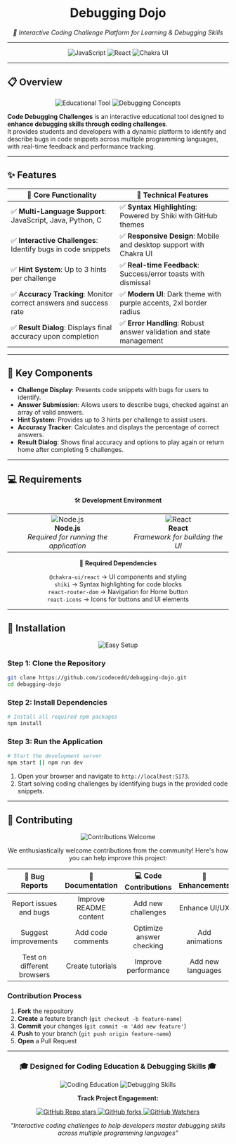 <h1 align="center">Debugging Dojo</h1>
<p align="center"><em>🚀 Interactive Coding Challenge Platform for Learning & Debugging Skills</em></p>

---

<p align="center">
  <img src="https://img.shields.io/badge/Language-JavaScript-F7DF1E?style=for-the-badge&logo=javascript&logoColor=black" alt="JavaScript">
  <img src="https://img.shields.io/badge/Framework-React-61DAFB?style=for-the-badge&logo=react&logoColor=black" alt="React">
  <img src="https://img.shields.io/badge/UI-Chakra%20UI%20v3-319795?style=for-the-badge&logo=chakraui&logoColor=white" alt="Chakra UI">
</p>

---

## 📋 Overview

<div align="center">
  <img src="https://img.shields.io/badge/Educational-Tool-FF9800?style=for-the-badge&logo=bookstack&logoColor=white" alt="Educational Tool">
  <img src="https://img.shields.io/badge/Coding-Debugging-9C27B0?style=for-the-badge&logo=bug&logoColor=white" alt="Debugging Concepts">
</div>

**Code Debugging Challenges** is an interactive educational tool designed to **enhance debugging skills through coding challenges**.  
It provides students and developers with a dynamic platform to identify and describe bugs in code snippets across multiple programming languages, with real-time feedback and performance tracking.

---

## ✨ Features

| 🎯 Core Functionality | 🔧 Technical Features |
|------------------------|------------------------|
| ✅ **Multi-Language Support**: JavaScript, Java, Python, C | ✅ **Syntax Highlighting**: Powered by Shiki with GitHub themes |
| ✅ **Interactive Challenges**: Identify bugs in code snippets | ✅ **Responsive Design**: Mobile and desktop support with Chakra UI |
| ✅ **Hint System**: Up to 3 hints per challenge | ✅ **Real-time Feedback**: Success/error toasts with dismissal |
| ✅ **Accuracy Tracking**: Monitor correct answers and success rate | ✅ **Modern UI**: Dark theme with purple accents, 2xl border radius |
| ✅ **Result Dialog**: Displays final accuracy upon completion | ✅ **Error Handling**: Robust answer validation and state management |

---

## 🧮 Key Components

- **Challenge Display**: Presents code snippets with bugs for users to identify.  
- **Answer Submission**: Allows users to describe bugs, checked against an array of valid answers.  
- **Hint System**: Provides up to 3 hints per challenge to assist users.  
- **Accuracy Tracker**: Calculates and displays the percentage of correct answers.  
- **Result Dialog**: Shows final accuracy and options to play again or return home after completing 5 challenges.  

---

## 💻 Requirements

<div align="center">

🛠️ **Development Environment**  

<table align="center">
<tr>
<td align="center">
  <img src="https://img.shields.io/badge/Node.js-18%2B-339933?style=for-the-badge&logo=nodedotjs" alt="Node.js"><br>
  <strong>Node.js</strong><br>
  <em>Required for running the application</em>
</td>
<td align="center">
  <img src="https://img.shields.io/badge/React-18%2B-61DAFB?style=for-the-badge&logo=react" alt="React"><br>
  <strong>React</strong><br>
  <em>Framework for building the UI</em>
</td>
</tr>
</table>

📁 **Required Dependencies**

`@chakra-ui/react` → UI components and styling  
`shiki` → Syntax highlighting for code blocks  
`react-router-dom` → Navigation for Home button  
`react-icons` → Icons for buttons and UI elements  

</div>

---

## 🚀 Installation

<div align="center">
  <img src="https://img.shields.io/badge/Setup-Easy-brightgreen?style=for-the-badge&logo=rocket" alt="Easy Setup">
</div>

### Step 1: Clone the Repository
```bash
git clone https://github.com/icodecedd/debugging-dojo.git
cd debugging-dojo
```

### Step 2: Install Dependencies
```bash
# Install all required npm packages
npm install
```

### Step 3: Run the Application
```bash
# Start the development server
npm start || npm run dev
```

1. Open your browser and navigate to `http://localhost:5173`.
2. Start solving coding challenges by identifying bugs in the provided code snippets.

---

## 🤝 Contributing  
<div align="center">
  <img src="https://img.shields.io/badge/Contributions-Welcome-brightgreen?style=for-the-badge&logo=git" alt="Contributions Welcome">
</div>

<div align="center">

We enthusiastically welcome contributions from the community! Here's how you can help improve this project:

| 🐛 Bug Reports | 📖 Documentation | 💻 Code Contributions | 🎨 Enhancements |
|:---:|:---:|:---:|:---:|
| Report issues and bugs | Improve README content | Add new challenges | Enhance UI/UX |
| Suggest improvements | Add code comments | Optimize answer checking | Add animations |
| Test on different browsers | Create tutorials | Improve performance | Add new languages |

</div>

### Contribution Process

1. **Fork** the repository  
2. **Create** a feature branch (`git checkout -b feature-name`)  
3. **Commit** your changes (`git commit -m 'Add new feature'`)  
4. **Push** to your branch (`git push origin feature-name`)  
5. **Open** a Pull Request  

---

<div align="center">
  <h3>🎓 Designed for Coding Education & Debugging Skills 🎓</h3>
  
  <p>
    <img src="https://img.shields.io/badge/Focus-Coding%20Education-blue?style=for-the-badge" alt="Coding Education">
    <img src="https://img.shields.io/badge/Focus-Debugging%20Skills-yellow?style=for-the-badge" alt="Debugging Skills">
  </p>

  <p>
    <strong>Track Project Engagement:</strong>
  </p>

  <p>
    <a href="https://github.com/icodecedd/debugging-dojo/stargazers">
      <img alt="GitHub Repo stars" src="https://img.shields.io/github/stars/icodecedd/debugging-dojo?style=social">
    </a>
    <a href="https://github.com/icodecedd/debugging-dojo/network/members">
      <img alt="GitHub forks" src="https://img.shields.io/github/forks/icodecedd/debugging-dojo?style=social">
    </a>
    <a href="https://github.com/icodecedd/debugging-dojo/watchers">
      <img src="https://img.shields.io/github/watchers/icodecedd/debugging-dojo?style=social&logo=eye&color=green" alt="GitHub Watchers">
    </a>
  </p>
  
  <p>
    <em>"Interactive coding challenges to help developers master debugging skills across multiple programming languages"</em>
  </p>
</div>
